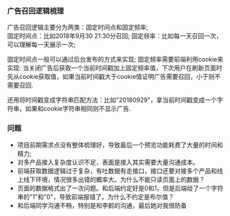 ### 广告召回逻辑梳理
广告召回逻辑主要分为两类：固定时间点和固定频率;  
固定时间点：比如2018年9月30 21:30分召回;
固定频率：比如每一天召回一次，可以理解每一天展示一次;  


固定时间点一般可以通过后台发布的方式来实现;
固定频率需要前端利用cookie来实现: 当关闭广告后获取一个当前时间戳加上固定频率值，下次用户在刷新页面时先从cookie获取值，如果当前时间戳大于cookie值证明广告需要召回，小于则不需要召回.

还用将时间戳变成字符串匹配方法：比如"20180929"，拿当前时间戳变成一个字符串，如果和cookie字符串相同则不显示广告.


### 问题
* 项目前期需求点没有整体梳理好，导致最后一个预览功能耗费了大量的时间和精力;
* 对多产品接入复杂度认识不足，表面是接入其实需要大量沟通成本。
* 前端获取数据逻辑过于复杂，有吐数据有走接口，接口还要对接多个产品和线上线下环境，情况很多出错的概率大。为什么不能只读页面上的数据？
* 页面的数据格式出了一次问题。和后端约定好是0和1，但是后端给了一个字符串的"1"和"0"，导致前端报错了。为什么不约定是布尔值？
* 和后端同学沟通不畅，特别是和李鹤的沟通，最后她对我很防备

